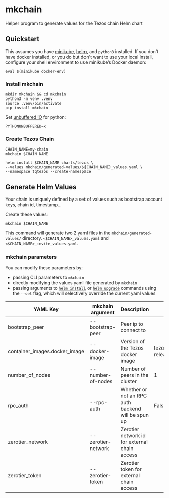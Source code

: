 # mkchain

Helper program to generate values for the Tezos chain Helm chart

## Quickstart

This assumes you have [minikube](https://minikube.sigs.k8s.io/docs/), [helm](https://helm.sh/), and `python3` installed. If you don't have docker installed, or you do but don't want to use your local install, configure your shell environment to use minikube’s Docker daemon:
```shell
eval $(minikube docker-env)
```

### Install mkchain

```shell
mkdir mkchain && cd mkchain
python3 -m venv .venv
source .venv/bin/activate
pip install mkchain
```

Set [unbuffered IO](https://docs.python.org/3.6/using/cmdline.html#envvar-PYTHONUNBUFFERED) for python:

```shell
PYTHONUNBUFFERED=x
```

### Create Tezos Chain

```shell
CHAIN_NAME=my-chain
mkchain $CHAIN_NAME

helm install $CHAIN_NAME charts/tezos \
--values mkchain/generated-values/${CHAIN_NAME}_values.yaml \
--namespace tqtezos --create-namespace
```

## Generate Helm Values

Your chain is uniquely defined by a set of values such as bootstrap account keys, chain id, timestamp...

Create these values:

```shell
mkchain $CHAIN_NAME
```

This command will generate two 2 yaml files in the `mkchain/generated-values/` directory. `<$CHAIN_NAME>_values.yaml` and `<$CHAIN_NAME>_invite_values.yaml`.

### mkchain parameters

You can modify these parameters by:

- passing CLI parameters to `mkchain`
- directly modifying the values yaml file generated by `mkchain`
- passing arguments to [`helm install`](https://helm.sh/docs/helm/helm_install/) or [`helm upgrade`](https://helm.sh/docs/helm/helm_upgrade/) commands using the `--set` flag, which will selectively override the current yaml values

| YAML Key                      | mkchain argument   | Description                                        | Default                |
| ----------------------------- | ------------------ | -------------------------------------------------- | ---------------------- |
| bootstrap_peer                | --bootstrap-peer   | Peer ip to connect to                              |                        |
| container_images.docker_image | --docker-image     | Version of the Tezos docker image                  | tezos/tezos:v7-release |
| number_of_nodes               | --number-of-nodes  | Number of peers in the cluster                     | 1                      |
| rpc_auth                      | --rpc-auth         | Whether or not an RPC auth backend will be spun up | False                  |
| zerotier_network              | --zerotier-network | Zerotier network id for external chain access      |                        |
| zerotier_token                | --zerotier-token   | Zerotier token for external chain access           |                        |
